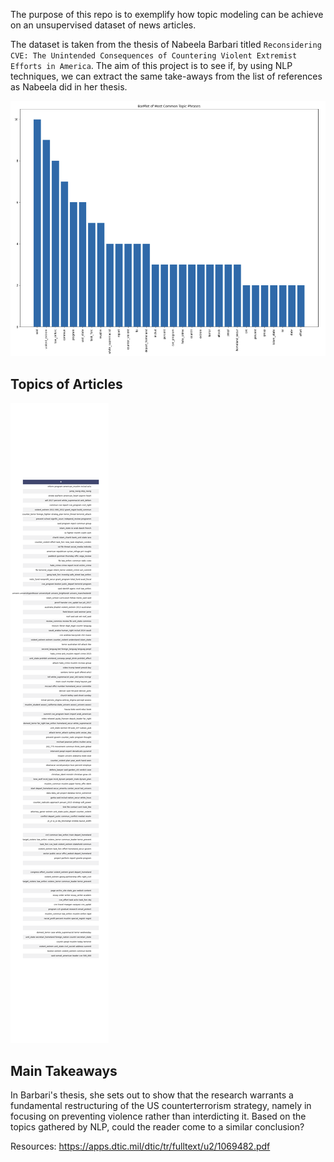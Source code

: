 The purpose of this repo is to exemplify how topic modeling can be achieve on an unsupervised dataset of news articles.

The dataset is taken from the thesis of Nabeela Barbari titled `Reconsidering CVE: The Unintended Consequences of Countering Violent Extremist Efforts in America`. The aim of this project is to see if, by using NLP techniques, we can extract the same take-aways from the list of references as Nabeela did in her thesis.

![Barplot of main topic words in articles](barplot.png)

## Topics of Articles

![Topics of articles](topics.png)



## Main Takeaways

In Barbari's thesis, she sets out to show that the research warrants a fundamental restructuring of the US counterterrorism strategy, namely in focusing on preventing violence rather than interdicting it. Based on the topics gathered by NLP, could the reader come to a similar conclusion?


Resources:
https://apps.dtic.mil/dtic/tr/fulltext/u2/1069482.pdf

